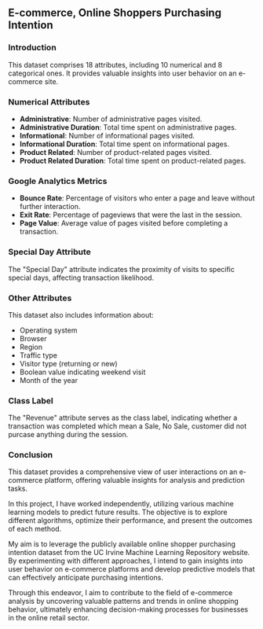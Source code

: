 ## E-commerce, Online Shoppers Purchasing Intention

### Introduction
This dataset comprises 18 attributes, including 10 numerical and 8 categorical ones. It provides valuable insights into user behavior on an e-commerce site.

### Numerical Attributes
- **Administrative**: Number of administrative pages visited.
- **Administrative Duration**: Total time spent on administrative pages.
- **Informational**: Number of informational pages visited.
- **Informational Duration**: Total time spent on informational pages.
- **Product Related**: Number of product-related pages visited.
- **Product Related Duration**: Total time spent on product-related pages.

### Google Analytics Metrics
- **Bounce Rate**: Percentage of visitors who enter a page and leave without further interaction.
- **Exit Rate**: Percentage of pageviews that were the last in the session.
- **Page Value**: Average value of pages visited before completing a transaction.

### Special Day Attribute
The "Special Day" attribute indicates the proximity of visits to specific special days, affecting transaction likelihood.

### Other Attributes
This dataset also includes information about:
- Operating system
- Browser
- Region
- Traffic type
- Visitor type (returning or new)
- Boolean value indicating weekend visit
- Month of the year

### Class Label
The "Revenue" attribute serves as the class label, indicating whether a transaction was completed which mean a Sale, No Sale, customer did not purcase anything during the session.

### Conclusion
This dataset provides a comprehensive view of user interactions on an e-commerce platform, offering valuable insights for analysis and prediction tasks. 

In this project, I have worked independently, utilizing various machine learning models to predict future results. The objective is to explore different algorithms, optimize their performance, and present the outcomes of each method. 

My aim is to leverage the publicly available online shopper purchasing intention dataset from the UC Irvine Machine Learning Repository website. By experimenting with different approaches, I intend to gain insights into user behavior on e-commerce platforms and develop predictive models that can effectively anticipate purchasing intentions.

Through this endeavor, I aim to contribute to the field of e-commerce analysis by uncovering valuable patterns and trends in online shopping behavior, ultimately enhancing decision-making processes for businesses in the online retail sector.

